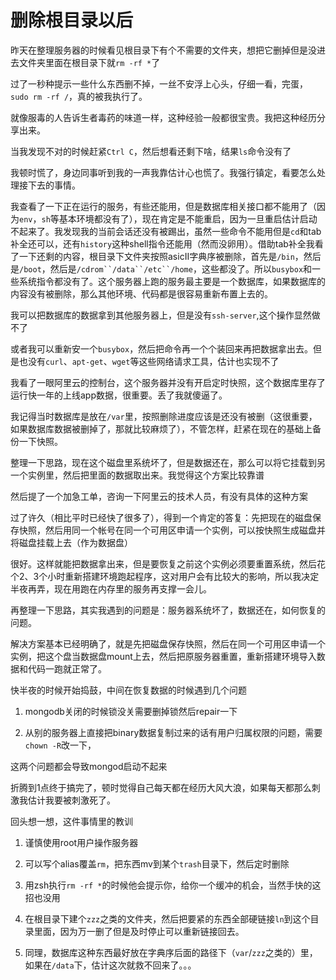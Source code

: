 # 删除根目录以后

昨天在整理服务器的时候看见根目录下有个不需要的文件夹，想把它删掉但是没进去文件夹里面在根目录下就`rm -rf *`了

过了一秒种提示一些什么东西删不掉，一丝不安浮上心头，仔细一看，完蛋，`sudo rm -rf /`，真的被我执行了。

就像服毒的人告诉生者毒药的味道一样，这种经验一般都很宝贵。我把这种经历分享出来。

当我发现不对的时候赶紧`Ctrl C`，然后想看还剩下啥，结果`ls`命令没有了

我顿时慌了，身边同事听到我的一声我靠估计心也慌了。我强行镇定，看要怎么处理接下去的事情。

我查看了一下正在运行的服务，有些还能用，但是数据库相关接口都不能用了（因为`env`，`sh`等基本环境都没有了），现在肯定是不能重启，因为一旦重启估计启动不起来了。我发现我的当前会话还没有被踢出，虽然一些命令不能用但是`cd`和tab补全还可以，还有`history`这种shell指令还能用（然而没卵用）。借助tab补全我看了一下还剩的内容，根目录下文件夹按照asicII字典序被删除，首先是`/bin`，然后是`/boot`，然后是`/cdrom``/data``/etc``/home`，这些都没了。所以`busybox`和一些系统指令都没有了。这个服务器上跑的服务最主要是一个数据库，如果数据库的内容没有被删除，那么其他环境、代码都是很容易重新布置上去的。

我可以把数据库的数据拿到其他服务器上，但是没有`ssh-server`,这个操作显然做不了

或者我可以重新安一个`busybox`，然后把命令再一个个装回来再把数据拿出去。但是也没有`curl`、`apt-get`、`wget`等这些网络请求工具，估计也实现不了

我看了一眼阿里云的控制台，这个服务器并没有开启定时快照，这个数据库里存了运行快一年的上线app数据，很重要。丢了我就傻逼了。

我记得当时数据库是放在`/var`里，按照删除进度应该是还没有被删（这很重要，如果数据库数据被删掉了，那就比较麻烦了），不管怎样，赶紧在现在的基础上备份一下快照。

整理一下思路，现在这个磁盘里系统坏了，但是数据还在，那么可以将它挂载到另一个实例里，然后把里面的数据取出来。我觉得这个方案比较靠谱

然后提了一个加急工单，咨询一下阿里云的技术人员，有没有具体的这种方案

过了许久（相比平时已经快了很多了），得到一个肯定的答复：先把现在的磁盘保存快照，然后用同一个帐号在同一个可用区申请一个实例，可以按快照生成磁盘并将磁盘挂载上去（作为数据盘）

很好。这样就能把数据拿出来，但是要恢复之前这个实例必须要重置系统，然后花个2、3个小时重新搭建环境跑起程序，这对用户会有比较大的影响，所以我决定半夜再弄，现在用跑在内存里的服务再支撑一会儿。

再整理一下思路，其实我遇到的问题是：服务器系统坏了，数据还在，如何恢复的问题。

解决方案基本已经明确了，就是先把磁盘保存快照，然后在同一个可用区申请一个实例，把这个盘当数据盘mount上去，然后把原服务器重置，重新搭建环境导入数据和代码一跑就正常了。

快半夜的时候开始捣鼓，中间在恢复数据的时候遇到几个问题

1. mongodb关闭的时候锁没关需要删掉锁然后repair一下

2. 从别的服务器上直接把binary数据复制过来的话有用户归属权限的问题，需要`chown -R`改一下，

这两个问题都会导致mongod启动不起来

折腾到1点终于搞完了，顿时觉得自己每天都在经历大风大浪，如果每天都那么刺激我估计我要被刺激死了。

回头想一想，这件事情里的教训

1. 谨慎使用root用户操作服务器

2. 可以写个alias覆盖`rm`，把东西mv到某个`trash`目录下，然后定时删除

3. 用zsh执行`rm -rf *`的时候他会提示你，给你一个缓冲的机会，当然手快的这招也没用

4. 在根目录下建个`zzz`之类的文件夹，然后把要紧的东西全部硬链接`ln`到这个目录里面，因为万一删了但是及时停止可以重新链接回去。

5. 同理，数据库这种东西最好放在字典序后面的路径下（`var`/`zzz`之类的）里，如果在`/data`下，估计这次就救不回来了。。。


